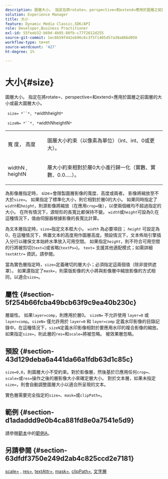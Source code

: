 ```yaml
---
description: 圖層大小。 指定在將rotate=、perspective=和extend=應用於圖層之前圖層的大小或最大圖層大小。
solution: Experience Manager
title: 大小
feature: Dynamic Media Classic,SDK/API
role: Developer,Business Practitioner
exl-id: 55feeb32-b69d-4b95-80fb-c77f2612d255
source-git-commit: 1ec8b59f442eb96c6c3f5f1405d57a38a86bd056
workflow-type: tm+mt
source-wordcount: '427'
ht-degree: 1%

---
```


# 大小{#size}

圖層大小。 指定在將rotate=、perspective=和extend=應用於圖層之前圖層的大小或最大圖層大小。

` size= *``*, *`widthheight`*`

` sizeN= *``*, *`widthNheightN`*`

<table id="simpletable_FBE17D736F93485AA0053BF447B4CC9F"> 
 <tr class="strow"> 
  <td class="stentry"> <p> <span class="codeph"> <span class="varname"> 寬 </span>度， <span class="varname"> 高度  </span> </span> </p> </td> 
  <td class="stentry"> <p>圖層大小約束（以像素為單位）（int、int、0或更大）。 </p> </td> 
 </tr> 
 <tr class="strow"> 
  <td class="stentry"> <p> <span class="codeph"> <span class="varname"> widthN  </span>,  <span class="varname"> heightN  </span> </span> </p> </td> 
  <td class="stentry"> <p>層大小約束相對於層0大小進行歸一化（實數、實數、0.0.....）。 </p> </td> 
 </tr> 
</table>

為影像層指定時， size=會限製圖層影像的寬度、高度或兩者。 影像將縮放至不大於`size=`。 如果指定了標準化大小，則它相對於層0的大小。 如果同時指定了&#x200B;*`width`*&#x200B;和&#x200B;*`height`*，則源影像將縮放（在應用`crop=`後），以使兩個維均不超過指定的大小。 在所有情況下，源矩形的長寬比都保持不變。 *`width`*&#x200B;或&#x200B;*`height`*&#x200B;可設為0;在這種情況下，值由伺服器根據影像的長寬比計算。

為文本層指定時，`size=`指定文本框大小。 *`width`* 為必要項目； *`height`* 可設定為0，在這種情況下，佈置文本的高度用作圖層高度。預設情況下，文本佈局引擎插入分行以確保文本始終水準放入可用空間。 如果指定&#x200B;*`height`*，則不符合可用空間的行將被剪切(`text=`)或省略(`textPs=`)。 `text=` 支援其他適配模式；如需詳細 `textAttr=` 資訊，請參閱。

當為實色層指定時，`size=`定義確切的層大小；必須指定這兩個值（除非提供遮罩）。 如果還指定了`mask=`，則蒙版影像的大小將與影像層中縮放影像的方式相同，以適合`size=`。

## 屬性 {#section-5f254b66fcba49bcb63f9c9ea40b230c}

層屬性。 如果`layer=comp`，則應用於層0。 `sizeN=` 不允許使用 `layer=0` 或 `layer=comp`。`sizeN=` 僅允許用於 `layer=0` 和 `layer=comp` 定義水印影像的目錄記錄中。在這種情況下，`sizeN`定義水印影像相對於要應用水印的複合影像的縮放。 如果指定`size=`，則此層的`res=`和`scale=`將被忽略。 被效果層忽略。

## 預設 {#section-43d129deba6a441da66a1fdb63d1c85c}

`size=0,0`，則圖層大小不受約束。對於影像層，然後基於已應用任何`crop=`、`scale=`或`res=`操作之後的層影像大小來確定層大小。 對於文本層，如果未指定`size=`，則會自動調整圖層大小以適合所呈現的文本。

實色層需要完全指定的`size=`、`mask=`或`clipPath=`。

## 範例 {#section-d1adaddd9e0b4ca881fd8e0a7541e5d9}

請參閱[範本](../../../../../is-api/http-ref/image-serving-api-ref/c-http-protocol-reference/c-templates/c-templates.md#concept-3cd2d2adae0e41b2979b9640244d4d3e)中的[範例A](../../../../../is-api/http-ref/image-serving-api-ref/c-http-protocol-reference/c-templates/r-example-a.md#reference-c78ea82e8a1646738e764fa6685dfbac)。

## 另請參閱 {#section-63dfdf3750e249d2ab4c825ccd2e7181}

[scale=](../../../../../is-api/http-ref/image-serving-api-ref/c-http-protocol-reference/c-command-reference/r-is-http-scale.md#reference-098c30cea1764f189e6f7c7e400cc065) ,  [res=](../../../../../is-api/http-ref/image-serving-api-ref/c-http-protocol-reference/c-command-reference/r-res.md#reference-3d6fe416801148dea0f786f2b5169e55),  [textAttr=](../../../../../is-api/http-ref/image-serving-api-ref/c-http-protocol-reference/c-command-reference/r-textattr.md#reference-ff00484fa3244286abeff34911f7ec0d),  [mask=](../../../../../is-api/http-ref/image-serving-api-ref/c-http-protocol-reference/c-command-reference/r-mask.md#reference-922254e027404fb890b850e2723ee06e),  [clipPath=](../../../../../is-api/http-ref/image-serving-api-ref/c-http-protocol-reference/c-command-reference/r-clippath.md#reference-8139b1b52dc54749b51b109521ddf83d),  [文字層](../../../../../is-api/http-ref/image-serving-api-ref/c-http-protocol-reference/c-text-formatting/r-text-layers.md#reference-47e78cfb18134db5ab09e17af14a6a8f)
